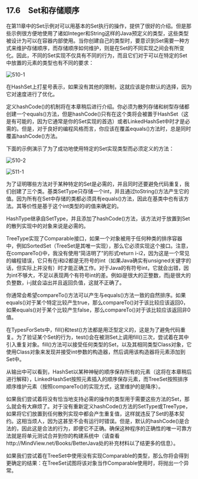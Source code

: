 ## 17.6　Set和存储顺序

在第11章中的Set示例对可以用基本的Set执行的操作，提供了很好的介绍。但是那些示例很方便地使用了诸如Integer和String这样的Java预定义的类型，这些类型被设计为可以在容器内部使用。当你创建自己的类型时，要意识到Set需要一种方式来维护存储顺序，而存储顺序如何维护，则是在Set的不同实现之间会有所变化。因此，不同的Set实现不仅具有不同的行为，而且它们对于可以在特定的Set中放置的元素的类型也有不同的要求：

![510-1](../Images/image03399.jpeg)

在HashSet上打星号表示，如果没有其他的限制，这就应该是你默认的选择，因为它对速度进行了优化。

定义hashCode()的机制将在本章稍后进行介绍。你必须为散列存储和树型存储都创建一个equals()方法，但是hashCode()只有在这个类将会被置于HashSet（这是有可能的，因为它通常是你的Set实现的首选）或者LinkedHashSet中时才是必需的。但是，对于良好的编程风格而言，你应该在覆盖equals()方法时，总是同时覆盖hashCode()方法。

下面的示例演示了为了成功地使用特定的Set实现类型而必须定义的方法：

![510-2](../Images/image03400.jpeg)

![511-1](../Images/image03401.jpeg)

为了证明哪些方法对于某种特定的Set是必需的，并且同时还要避免代码重复，我们创建了三个类。基类SetType只存储一个int，并且通过toString()方法产生它的值。因为所有在Set中存储的类都必须具有equals()方法，因此在基类中也有该方法。其等价性是基于这个int类型的i的值来确定的。

HashType继承自SetType，并且添加了hashCode()方法，该方法对于放置到Set的散列实现中的对象来说是必需的。

TreeType实现了Comparable接口，如果一个对象被用于任何种类的排序容器中，例如SortedSet（TreeSet是其唯一实现），那么它必须实现这个接口。注意，在compareTo()中，我没有使用“简洁明了”的形式return i-i2，因为这是一个常见的编程错误，它只有在i和i2都是无符号的int（如果Java确实有unsigned关键字的话，但实际上并没有）时才能正确工作。对于Java的有符号int，它就会出错，因为int不够大，不足以表现两个有符号int的差。例如i是很大的正整数，而j是很大的负整数，i-j就会溢出并且返回负值，这就不正确了。

你通常会希望compareTo()方法可以产生与equals()方法一致的自然排序。如果equals()对于某个特定比较产生true，那么compareTo()对于该比较应该返回0，如果equals()对于某个比较产生false，那么compareTo()对于该比较应该返回非0值。

在TypesForSets中，fill()和test()方法都是用泛型定义的，这是为了避免代码重复。为了验证某个Set的行为，test()会在被测Set上调用fill()三次，尝试着在其中引入重复对象。fill()方法可以接受任何类型的Set，以及其相同类型Class对象，它使用Class对象来发现并接受int参数的构造器，然后调用该构造器将元素添加到Set中。

从输出中可以看到，HashSet以某种神秘的顺序保存所有的元素（这将在本章稍后进行解释），LinkedHashSet按照元素插入的顺序保存元素，而TreeSet按照排序顺序维护元素（按照compareTo()的实现方式，这里维护的是降序）。

如果我们尝试着将没有恰当地支持必需的操作的类型用于需要这些方法的Set，那么就会有大麻烦了。对于没有重新定义hashCode()方法的SetType或TreeType，如果将它们放置到任何散列实现中都会产生重复值，这样就违反了Set的基本契约。这相当烦人，因为这甚至不会有运行时错误。但是，默认的hashCode()是合法的，因此这是合法的行为，即便它不正确。确保这种程序的正确性的唯一可靠方法就是将单元测试合并到你的构建系统中（请查看http://MindView.net/Books/BetterJava处的补充材料以了结更多的信息）。

如果我们尝试着在TreeSet中使用没有实现Comparable的类型，那么你将会得到更确定的结果：在TreeSet试图将该对象当作Comparable使用时，将抛出一个异常。